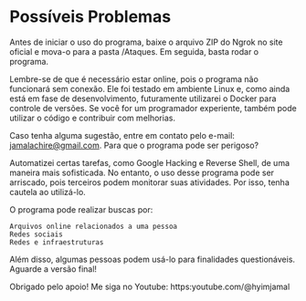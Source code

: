 # Possíveis Problemas

Antes de iniciar o uso do programa, baixe o arquivo ZIP do Ngrok no site oficial e mova-o para a pasta /Ataques. Em seguida, basta rodar o programa.

Lembre-se de que é necessário estar online, pois o programa não funcionará sem conexão. Ele foi testado em ambiente Linux e, como ainda está em fase de desenvolvimento, futuramente utilizarei o Docker para controle de versões. Se você for um programador experiente, também pode utilizar o código e contribuir com melhorias.

Caso tenha alguma sugestão, entre em contato pelo e-mail: jamalachire@gmail.com.
Para que o programa pode ser perigoso?

Automatizei certas tarefas, como Google Hacking e Reverse Shell, de uma maneira mais sofisticada. No entanto, o uso desse programa pode ser arriscado, pois terceiros podem monitorar suas atividades. Por isso, tenha cautela ao utilizá-lo.

O programa pode realizar buscas por:

    Arquivos online relacionados a uma pessoa
    Redes sociais
    Redes e infraestruturas

Além disso, algumas pessoas podem usá-lo para finalidades questionáveis. Aguarde a versão final!

Obrigado pelo apoio! Me siga no Youtube: https:youtube.com/@hyimjamal
